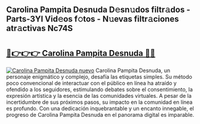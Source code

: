 ## Carolina Pampita Desnuda D𝚎sn𝚞dos filtr𝚊dos - Parts-3Yl Vid𝚎os f𝚘tos - N𝚞evas filtr𝚊ciones atr𝚊ctivas Nc74S

# <h2><a href="http://mb1tnsq.tromn.icu/?c=Carolina+Pampita+Desnuda">🔗👉👉👉 Carolina Pampita Desnuda 🔗🔗</a></h2>

[![Carolina Pampita Desnuda nuevo](https://i.imgur.com/pEAQMta.gif)](http://mb1tnsq.tromn.icu/?c=Carolina+Pampita+Desnuda)
Carolina Pampita Desnuda, un personaje enigmático y complejo, desafía las etiquetas simples. Su método poco convencional de interactuar con el público en línea ha atraído y ofendido a los seguidores, estimulando debates sobre el consentimiento, la expresión artística y la esencia de las comunidades virtuales. A pesar de la incertidumbre de sus próximos pasos, su impacto en la comunidad en línea es profundo. Con una dedicación inquebrantable y un encanto innegable, el progreso de Carolina Pampita Desnuda en el panorama digital es imparable.
